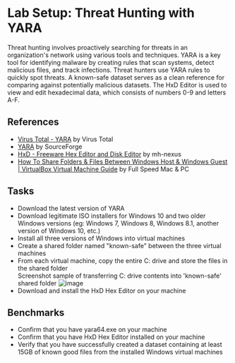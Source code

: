 # Lab Setup: Threat Hunting with YARA
Threat hunting involves proactively searching for threats in an organization's network using various tools and techniques. YARA is a key tool for identifying malware by creating rules that scan systems, detect malicious files, and track infections. Threat hunters use YARA rules to quickly spot threats. A known-safe dataset serves as a clean reference for comparing against potentially malicious datasets. The HxD Editor is used to view and edit hexadecimal data, which consists of numbers 0-9 and letters A-F.

## References
- [Virus Total - YARA](https://github.com/VirusTotal/yara/releases) by Virus Total
- [YARA](https://sourceforge.net/projects/yara.mirror/) by SourceForge
- [HxD - Freeware Hex Editor and Disk Editor](https://mh-nexus.de/en/hxd/) by mh-nexus
- [How To Share Folders & Files Between Windows Host & Windows Guest | VirtualBox Virtual Machine Guide](https://www.youtube.com/watch?v=HbLQnUVEHuE) by Full Speed Mac & PC


## Tasks
- Download the latest version of YARA
- Download legitimate ISO installers for Windows 10 and two older Windows versions (eg: Windows 7, Windows 8, Windows 8.1, another version of Windows 10, etc.)
- Install all three versions of Windows into virtual machines
- Create a shared folder named "known-safe" between the three virtual machines
- From each virtual machine, copy the entire C: drive and store the files in the shared folder
  <br/> Screenshot sample of transferring C: drive contents into 'known-safe' shared folder
  ![image](https://github.com/user-attachments/assets/e6d80076-9e90-4765-97c2-4b42f87f7012)
- Download and install the HxD Hex Editor on your machine

## Benchmarks
- Confirm that you have yara64.exe on your machine
- Confirm that you have HxD Hex Editor installed on your machine
- Verify that you have successfully created a dataset containing at least 15GB of known good files from the installed Windows virtual machines

